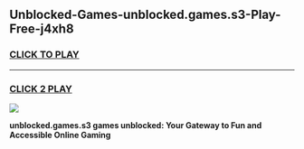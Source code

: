 
## Unblocked-Games-unblocked.games.s3-Play-Free-j4xh8
<h3>
<a href="https://premium76.site?title=unblocked.games.s3&ref=18A1">CLICK TO PLAY</a></h3>
<hr>

<h3>
<a href="https://premium76.site?title=unblocked.games.s3&ref=18A1">CLICK 2 PLAY</a>
  
</h3>

<a href="https://premium76.site?title=unblocked.games.s3&ref=18A1"><img src="https://clearcache.store/games.png"></a>


**unblocked.games.s3 games unblocked: Your Gateway to Fun and Accessible Online Gaming**
